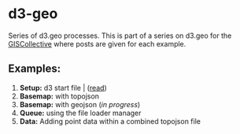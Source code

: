 d3-geo
======

Series of d3.geo processes. This is part of a series on d3.geo for the [GISCollective](http://giscollective.org) where posts are given for each example.

Examples:
---------

1. **Setup:** d3 start file | ([read](http://giscollective.org/d3-introduction-and-setup/))
2. **Basemap:** with topojson
3. **Basemap:** with geojson (_in progress_)
4. **Queue:** using the file loader manager
5. **Data:** Adding point data within a combined topojson file